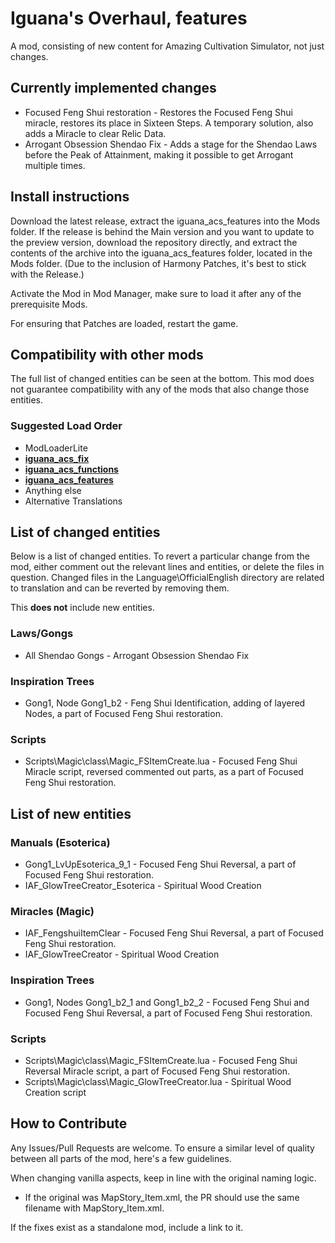 # Iguana's Overhaul, features
A mod, consisting of new content for Amazing Cultivation Simulator, not just changes.

## Currently implemented changes

* Focused Feng Shui restoration - Restores the Focused Feng Shui miracle, restores its place in Sixteen Steps. A temporary solution, also adds a Miracle to clear Relic Data.
* Arrogant Obsession Shendao Fix - Adds a stage for the Shendao Laws before the Peak of Attainment, making it possible to get Arrogant multiple times.

## Install instructions

Download the latest release, extract the iguana_acs_features into the Mods folder. If the release is behind the Main version and you want to update to the preview version, download the repository directly, and extract the contents of the archive into the iguana_acs_features folder, located in the Mods folder.
(Due to the inclusion of Harmony Patches, it's best to stick with the Release.)

Activate the Mod in Mod Manager, make sure to load it after any of the prerequisite Mods.

For ensuring that Patches are loaded, restart the game.

## Compatibility with other mods

The full list of changed entities can be seen at the bottom. This mod does not guarantee compatibility with any of the mods that also change those entities.

### Suggested Load Order

* ModLoaderLite
* **[iguana_acs_fix](https://github.com/iguanacore/iguana_acs_fix)**
* **[iguana_acs_functions](https://github.com/iguanacore/iguana_acs_functions)**
* **[iguana_acs_features](https://github.com/iguanacore/iguana_acs_features)**
* Anything else
* Alternative Translations

## List of changed entities

Below is a list of changed entities. To revert a particular change from the mod, either comment out the relevant lines and entities, or delete the files in question. Changed files in the Language\OfficialEnglish directory are related to translation and can be reverted by removing them.

This **does not** include new entities.

### Laws/Gongs

* All Shendao Gongs - Arrogant Obsession Shendao Fix

### Inspiration Trees

 * Gong1, Node Gong1_b2 - Feng Shui Identification, adding of layered Nodes, a part of Focused Feng Shui restoration.

### Scripts

 * Scripts\Magic\class\Magic_FSItemCreate.lua - Focused Feng Shui Miracle script, reversed commented out parts, as a part of Focused Feng Shui restoration.

## List of new entities

### Manuals (Esoterica)

* Gong1_LvUpEsoterica_9_1 - Focused Feng Shui Reversal, a part of Focused Feng Shui restoration.
* IAF_GlowTreeCreator_Esoterica - Spiritual Wood Creation

### Miracles (Magic)

* IAF_FengshuiItemClear - Focused Feng Shui Reversal, a part of Focused Feng Shui restoration.
* IAF_GlowTreeCreator - Spiritual Wood Creation

### Inspiration Trees

* Gong1, Nodes Gong1_b2_1 and Gong1_b2_2 - Focused Feng Shui and Focused Feng Shui Reversal, a part of Focused Feng Shui restoration.

### Scripts

* Scripts\Magic\class\Magic_FSItemCreate.lua - Focused Feng Shui Reversal Miracle script, a part of Focused Feng Shui restoration.
* Scripts\Magic\class\Magic_GlowTreeCreator.lua - Spiritual Wood Creation script

## How to Contribute

Any Issues/Pull Requests are welcome. To ensure a similar level of quality between all parts of the mod, here's a few guidelines.

When changing vanilla aspects, keep in line with the original naming logic.
* If the original was MapStory_Item.xml, the PR should use the same filename with MapStory_Item.xml.

If the fixes exist as a standalone mod, include a link to it.
